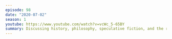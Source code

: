 ```yaml
---
episode: 98
date: "2020-07-02"
season: 1
youtube: https://www.youtube.com/watch?v=vcWc_5-65BY
summary: Discussing history, philosophy, speculative fiction, and the relationships among them
---
```

